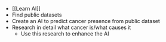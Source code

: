 - [[Learn AI]]
- Find public datasets
- Create an AI to predict cancer presence from public dataset
- Research in detail what cancer is/what causes it
	- Use this research to enhance the AI